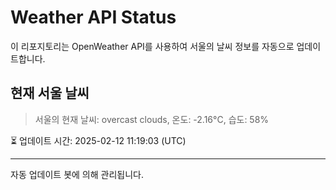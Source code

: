 
# Weather API Status

이 리포지토리는 OpenWeather API를 사용하여 서울의 날씨 정보를 자동으로 업데이트합니다.

## 현재 서울 날씨
> 서울의 현재 날씨: overcast clouds, 온도: -2.16°C, 습도: 58%

⏳ 업데이트 시간: 2025-02-12 11:19:03 (UTC)

---
자동 업데이트 봇에 의해 관리됩니다.
